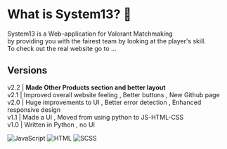 # What is System13? 🤔
System13 is a Web-application for  Valorant Matchmaking <br/>
by providing you with the fairest team by looking at the player's skill. <br/>
To check out the real website go to ...
## Versions
v2.2 | **Made Other Products section and better layout** <br/>
v2.1 | Improved overall website feeling , Better buttons , New Github page <br/>
v2.0 | Huge improvements to UI , Better error detection , Enhanced responsive design <br/>
v1.1 | Made a UI , Moved from using python to JS-HTML-CSS <br/>
v1.0 | Written in Python , no UI


![JavaScript](https://img.shields.io/badge/JavaScript-F7DF1E?style=for-the-badge&logo=javascript&logoColor=black) ![HTML](https://img.shields.io/badge/HTML5-E34F26?style=for-the-badge&logo=html5&logoColor=white) ![SCSS](https://img.shields.io/badge/Sass-ff17fb?style=for-the-badge&logo=sass&logoColor=white)
